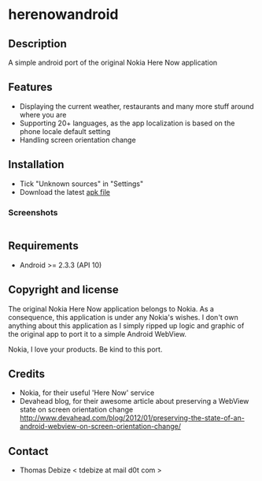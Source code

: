 herenowandroid
==============

Description
-----------
A simple android port of the original Nokia Here Now application

Features
--------
* Displaying the current weather, restaurants and many more stuff around where you are
* Supporting 20+ languages, as the app localization is based on the phone locale default setting
* Handling screen orientation change

Installation
------------
* Tick "Unknown sources" in "Settings"
* Download the latest [apk file]()

### Screenshots
```
```

Requirements
------------
* Android >= 2.3.3 (API 10)

Copyright and license
---------------------
The original Nokia Here Now application belongs to Nokia. As a consequence, this application is under any Nokia's wishes.
I don't own anything about this application as I simply ripped up logic and graphic of the original app to port it to a simple Android WebView.

Nokia, I love your products. Be kind to this port.

Credits
-------
* Nokia, for their useful 'Here Now' service
* Devahead blog, for their awesome article about preserving a WebView state on screen orientation change
  http://www.devahead.com/blog/2012/01/preserving-the-state-of-an-android-webview-on-screen-orientation-change/

Contact
-------
* Thomas Debize < tdebize at mail d0t com >
